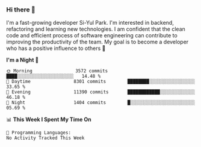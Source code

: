 ### Hi there 👋


I'm a fast-growing developer Si-Yul Park. I'm interested in backend, refactoring and learning new technologies. I am confident that the clean code and efficient process of software engineering can contribute to improving the productivity of the team. My goal is to become a developer who has a positive influence to others 🔭

<!--START_SECTION:waka-->
**I'm a Night 🦉** 

```text
🌞 Morning                3572 commits        ████░░░░░░░░░░░░░░░░░░░░░   14.48 % 
🌆 Daytime                8301 commits        ████████░░░░░░░░░░░░░░░░░   33.65 % 
🌃 Evening                11390 commits       ████████████░░░░░░░░░░░░░   46.18 % 
🌙 Night                  1404 commits        █░░░░░░░░░░░░░░░░░░░░░░░░   05.69 % 
```


📊 **This Week I Spent My Time On** 

```text
💬 Programming Languages: 
No Activity Tracked This Week
```


<!--END_SECTION:waka-->
